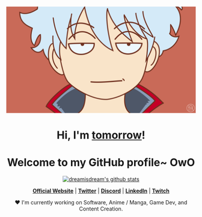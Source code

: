 <p align="center">
  <a href="https://www.dreamisdream.com"><img src="banner.png" alt="dreamisdream Banner"></a>
</p>

<h1 align="center">Hi, I'm <a href="https://www.dreamisdream.com">tomorrow</a>!</h1>
<h1 align="center">Welcome to my GitHub profile~ OwO</h1>

<p align="center">
  <a href="https://github.com/dreamisdream"><img src="https://github-readme-stats.vercel.app/api?username=dreamisdream&hide_border=true&show_icons=true" alt="dreamisdream's github stats"></a>
</p>


<p align="center">
  <strong><a href="https://www.edisonlee55.com">Official Website</a></strong> |
  <strong><a href="https://twitter.com/edisonlee55">Twitter</a></strong> |
  <strong><a href="https://discord.gg/nYXzaUS">Discord</a></strong> |
  <strong><a href="https://www.linkedin.com/in/edisonlee55">LinkedIn</a></strong> |
  <strong><a href="https://www.twitch.tv/edisonlee55">Twitch</a></strong>
</p>

<p align="center">❤ I'm currently working on Software, Anime / Manga, Game Dev, and Content Creation.</p>

<!--
**dreamisdream/dreamisdream** is a ✨ _special_ ✨ repository because its `README.md` (this file) appears on your GitHub profile.

Here are some ideas to get you started:

- 🔭 I’m currently working on ...
- 🌱 I’m currently learning ...
- 👯 I’m looking to collaborate on ...
- 🤔 I’m looking for help with ...
- 💬 Ask me about ...
- 📫 How to reach me: ...
- 😄 Pronouns: ...
- ⚡ Fun fact: ...
-->
